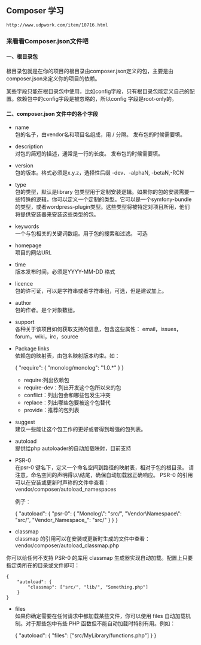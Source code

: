 ## Composer 学习

	http://www.udpwork.com/item/10716.html

### 来看看Composer.json文件吧

#### 一、根目录包
根目录包就是在你的项目的根目录由composer.json定义的包，主要是由composer.json来定义你的项目的依赖。

某些字段只能在根目录包中使用，比如config字段，只有根目录包能定义自己的配置。依赖包中的config字段是被忽略的，所以config 字段是root-only的。

#### 二、composer.json 文件中的各个字段

- name  
包的名子，由vendor名和项目名组成，用 / 分隔。
发布包的时候需要填。

- description  
对包的简短的描述，通常是一行的长度。
发布包的时候需要填。

- version  
包的版本。格式必须是x.y.z，选择性后缀 -dev、-alphaN, -betaN,-RCN

- type  
包的类型，默认是library
包类型用于定制安装逻辑。如果你的包的安装需要一些特殊的逻辑，你可以定义一个定制的类型。它可以是一个symfony-bundle 的类型，或者wordpress-plugin类型。这些类型将被特定对项目所用，他们将提供安装器来安装这些类型的包。

- keywords  
一个与包相关的关键词数组。用于包的搜索和过滤。
可选
- homepage  
项目的网站URL

- time  
版本发布时间，必须是YYYY-MM-DD 格式

- licence  
包的许可证，可以是字符串或者字符串组，可选，但是建议加上。

- author  
包的作者。是个对象数组。

- support    
各种关于该项目如何获取支持的信息，包含这些属性：
email，issues，forum，wiki，irc，source

- Package links    
依赖包的映射表，由包名映射版本约束。如：

	{
	    "require": {
	        "monolog/monolog": "1.0.*"
	    }
	}

	- require:列出依赖包
	- require-dev：列出开发这个包所以来的包
	- conflict：列出包会和哪些包发生冲突
	- replace：列出哪些包要被这个包替代
	- provide：推荐的包列表

- suggest  
建议一些能让这个包工作的更好或者得到增强的包列表。

- autoload  
提供给php autoloader的自动加载映射，目前支持
- PSR-0  
在psr-0 键名下，定义一个命名空间到路径的映射表，相对于包的根目录。
请注意，命名空间的声明得以\\结尾，确保自动加载器正确响应。
PSR-0 的引用可以在安装或更新时声称的文件中查看：
vendor/composer/autoload_namespaces

	例子：
	
	{
	    "autoload": {
	        "psr-0": {
	            "Monolog\\": "src/",
	            "Vendor\\Namespace\\": "src/",
	            "Vendor_Namespace_": "src/"
	        }
	    }
	}

- classmap  
classmap 的引用可以在安装或更新时生成的文件中查看：
vendor/composer/autoload_classmap.php

你可以给任何不支持 PSR-0 的库用 classmap 生成器实现自动加载。配置上只要指定类所在的目录或文件即可：
	
	{
	    "autoload": {
	        "classmap": ["src/", "lib/", "Something.php"]
	    }
	}

- files  
如果你确定需要在任何请求中都加载某些文件，你可以使用 files 自动加载机制。对于那些包中有些 PHP 函数但不能自动加载时特别有用。例如：

	{
	    "autoload": {
	        "files": ["src/MyLibrary/functions.php"]
	    }
	}

